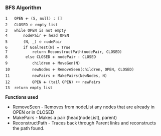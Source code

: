 ### BFS Algorithm

```
1   OPEN 🡨 (S, null) : []
2   CLOSED 🡨 empty list
3   while OPEN is not empty
4       nodePair 🡨 head OPEN
5       (N, _) 🡨 nodePair
6       if GoalTest(N) = True
7           return ReconstructPath(nodePair, CLOSED)
8        else CLOSED 🡨 nodePair : CLOSED
9           children 🡨 MoveGen(N)
10          newNodes 🡨 RemoveSeen(children, OPEN, CLOSED)
11          newPairs 🡨 MakePairs(NewNodes, N)
12          OPEN 🡨 (tail OPEN) ++ newPairs
13  return empty list

```

**Functions used**

-   RemoveSeen - Removes from nodeList any nodes that are already in OPEN or in CLOSED
-   MakePairs - Makes a pair (head(nodeList), parent)
-   ReconstructPath - Traces back through Parent links and reconstructs the path found.